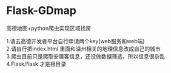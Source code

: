# Flask-GDmap
高德地图+python爬虫实现区域找房


1.请去高德开发者平台自行申请两个key(web服务和web端)
<br>
2.请自行把index.html 里面和温州相关的地理信息改成自己的城市
<br>
3.爬虫目前只是爬取安居客信息，还没做数据筛选，所以信息很杂乱
<br>
4.Flask/flask 才是根目录 
